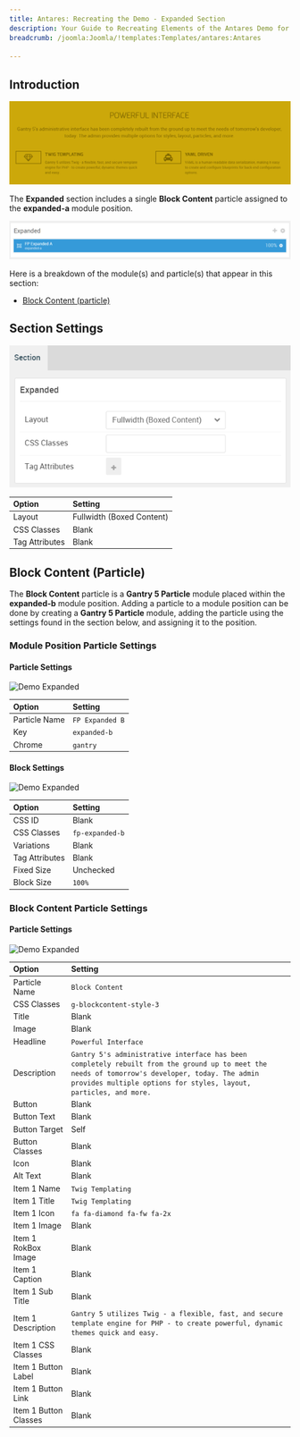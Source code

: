 ```yaml
---
title: Antares: Recreating the Demo - Expanded Section
description: Your Guide to Recreating Elements of the Antares Demo for Joomla
breadcrumb: /joomla:Joomla/!templates:Templates/antares:Antares

---
```


## Introduction

![](assets/demo_8.png)

The **Expanded** section includes a single **Block Content** particle assigned to the **expanded-a** module position.

![](assets/home_expanded.png)

Here is a breakdown of the module(s) and particle(s) that appear in this section:

* [Block Content (particle)](#block-content-(particle))

## Section Settings

![](assets/demo_expanded_settings.png)

| Option           | Setting                   |
| :--------------- | :----------               |
| Layout           | Fullwidth (Boxed Content) |
| CSS Classes      | Blank                     |
| Tag Attributes   | Blank                     |

## Block Content (Particle)

The **Block Content** particle is a **Gantry 5 Particle** module placed within the **expanded-b** module position. Adding a particle to a module position can be done by creating a **Gantry 5 Particle** module, adding the particle using the settings found in the section below, and assigning it to the position.

### Module Position Particle Settings

#### Particle Settings

![Demo Expanded](demo_expanded_1.png)

| Option        | Setting         |
| :-----        | :-----          |
| Particle Name | `FP Expanded B` |
| Key           | `expanded-b`    |
| Chrome        | `gantry`        |

#### Block Settings

![Demo Expanded](demo_expanded_2.png)

| Option         | Setting         |
| :-----         | :-----          |
| CSS ID         | Blank           |
| CSS Classes    | `fp-expanded-b` |
| Variations     | Blank           |
| Tag Attributes | Blank           |
| Fixed Size     | Unchecked       |
| Block Size     | `100%`          |

### Block Content Particle Settings

#### Particle Settings

![Demo Expanded](demo_expanded_3.png)

| Option                | Setting                                                                                                                                                                                                             |
| :-----                | :-----                                                                                                                                                                                                              |
| Particle Name         | `Block Content`                                                                                                                                                                                                     |
| CSS Classes           | `g-blockcontent-style-3`                                                                                                                                                                                            |
| Title                 | Blank                                                                                                                                                                                                               |
| Image                 | Blank                                                                                                                                                                                                               |
| Headline              | `Powerful Interface`                                                                                                                                                                                                |
| Description           | `Gantry 5's administrative interface has been completely rebuilt from the ground up to meet the needs of tomorrow's developer, today. The admin provides multiple options for styles, layout, particles, and more.` |
| Button                | Blank                                                                                                                                                                                                               |
| Button Text           | Blank                                                                                                                                                                                                               |
| Button Target         | Self                                                                                                                                                                                                                |
| Button Classes        | Blank                                                                                                                                                                                                               |
| Icon                  | Blank                                                                                                                                                                                                               |
| Alt Text              | Blank                                                                                                                                                                                                               |
| Item 1 Name           | `Twig Templating`                                                                                                                                                                                                   |
| Item 1 Title          | `Twig Templating`                                                                                                                                                                                                   |
| Item 1 Icon           | `fa fa-diamond fa-fw fa-2x`                                                                                                                                                                                         |
| Item 1 Image          | Blank                                                                                                                                                                                                               |
| Item 1 RokBox Image   | Blank                                                                                                                                                                                                               |
| Item 1 Caption        | Blank                                                                                                                                                                                                               |
| Item 1 Sub Title      | Blank                                                                                                                                                                                                               |
| Item 1 Description    | `Gantry 5 utilizes Twig - a flexible, fast, and secure template engine for PHP - to create powerful, dynamic themes quick and easy.`                                                                                |
| Item 1 CSS Classes    | Blank                                                                                                                                                                                                               |
| Item 1 Button Label   | Blank                                                                                                                                                                                                               |
| Item 1 Button Link    | Blank                                                                                                                                                                                                               |
| Item 1 Button Classes | Blank                                                                                                                                                                                                               |